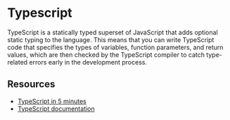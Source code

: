 # Typescript
TypeScript is a statically typed superset of JavaScript that adds optional static typing to the language. This means that you can write TypeScript code that specifies the types of variables, function parameters, and return values, which are then checked by the TypeScript compiler to catch type-related errors early in the development process.

## Resources 
- [TypeScript in 5 minutes](https://intranet.alxswe.com/rltoken/waTSa9Mguj912pel9On57w)
- [TypeScript documentation](https://intranet.alxswe.com/rltoken/iPO8DlHCGzc1jnojLoP9HA)
